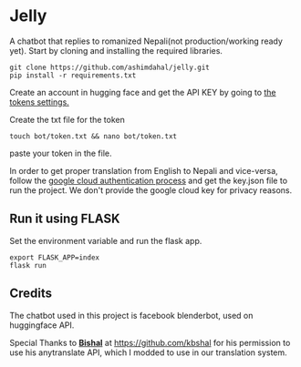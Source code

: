 # Jelly
A chatbot that replies to romanized Nepali(not production/working ready yet). Start by cloning and installing the required libraries.

    git clone https://github.com/ashimdahal/jelly.git
	pip install -r requirements.txt     
  Create an account in hugging face and get the API KEY by going to [the tokens settings.](https://huggingface.co/settings/tokens)

Create the txt file for the token

	touch bot/token.txt && nano bot/token.txt
paste your token in the file.

In order to get proper translation from English to Nepali and vice-versa, follow the [google cloud authentication process](https://cloud.google.com/docs/authentication/getting-started) and get the key.json file to run the project. We don't provide the google cloud key for privacy reasons.
## Run it using FLASK
Set the environment variable and run the flask app.
```
export FLASK_APP=index
flask run
```

## Credits

The chatbot used in this project is facebook blenderbot, used on huggingface API.

Special Thanks to **[Bishal](https://github.com/kbshal)** at https://github.com/kbshal  for his permission to use his anytranslate API, which I modded to use in our translation system.
